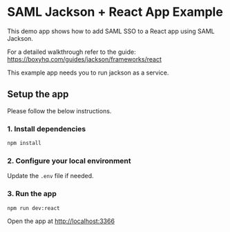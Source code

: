 # SAML Jackson + React App Example

This demo app shows how to add SAML SSO to a React app using SAML Jackson.

For a detailed walkthrough refer to the guide: https://boxyhq.com/guides/jackson/frameworks/react

This example app needs you to run jackson as a service.

## Setup the app

Please follow the below instructions.

### 1. Install dependencies

```bash
npm install
```

### 2. Configure your local environment

Update the `.env` file if needed.

### 3. Run the app

```bash
npm run dev:react
```

Open the app at [http://localhost:3366](http://localhost:3366)
